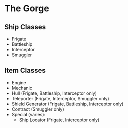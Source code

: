 The Gorge
=========

Ship Classes
------------

* Frigate
* Battleship
* Interceptor
* Smuggler

Item Classes
------------

* Engine
* Mechanic
* Hull (Frigate, Battleship, Interceptor only)
* Teleporter (Frigate, Interceptor, Smuggler only)
* Shield Generator (Frigate, Battleship, Interceptor only)
* Contract (Smuggler only)
* Special (varies):
	* Ship Locator (Frigate, Interceptor only)

